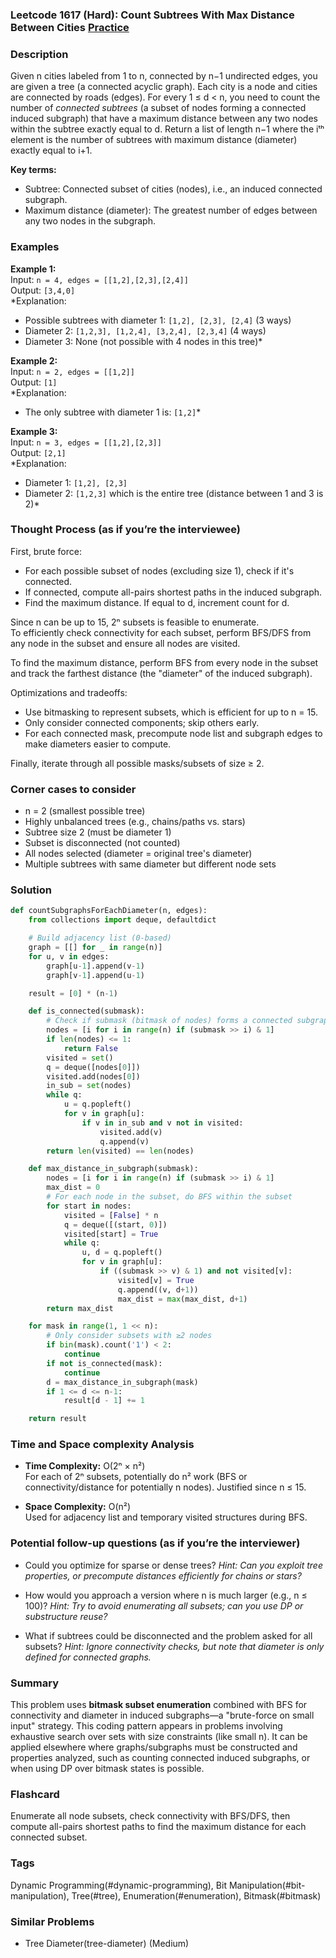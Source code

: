 ### Leetcode 1617 (Hard): Count Subtrees With Max Distance Between Cities [Practice](https://leetcode.com/problems/count-subtrees-with-max-distance-between-cities)

### Description  
Given n cities labeled from 1 to n, connected by n−1 undirected edges, you are given a tree (a connected acyclic graph). Each city is a node and cities are connected by roads (edges). For every 1 ≤ d < n, you need to count the number of *connected subtrees* (a subset of nodes forming a connected induced subgraph) that have a maximum distance between any two nodes within the subtree exactly equal to d. Return a list of length n−1 where the iᵗʰ element is the number of subtrees with maximum distance (diameter) exactly equal to i+1.

**Key terms:**  
- Subtree: Connected subset of cities (nodes), i.e., an induced connected subgraph.
- Maximum distance (diameter): The greatest number of edges between any two nodes in the subgraph.

### Examples  

**Example 1:**  
Input: `n = 4, edges = [[1,2],[2,3],[2,4]]`  
Output: `[3,4,0]`  
*Explanation:  
- Possible subtrees with diameter 1: `[1,2], [2,3], [2,4]` (3 ways)  
- Diameter 2: `[1,2,3], [1,2,4], [3,2,4], [2,3,4]` (4 ways)  
- Diameter 3: None (not possible with 4 nodes in this tree)*

**Example 2:**  
Input: `n = 2, edges = [[1,2]]`  
Output: `[1]`  
*Explanation:  
- The only subtree with diameter 1 is: `[1,2]`*

**Example 3:**  
Input: `n = 3, edges = [[1,2],[2,3]]`  
Output: `[2,1]`  
*Explanation:  
- Diameter 1: `[1,2], [2,3]`  
- Diameter 2: `[1,2,3]` which is the entire tree (distance between 1 and 3 is 2)*

### Thought Process (as if you’re the interviewee)  
First, brute force:  
- For each possible subset of nodes (excluding size 1), check if it's connected.
- If connected, compute all-pairs shortest paths in the induced subgraph.
- Find the maximum distance. If equal to d, increment count for d.

Since n can be up to 15, 2ⁿ subsets is feasible to enumerate.  
To efficiently check connectivity for each subset, perform BFS/DFS from any node in the subset and ensure all nodes are visited.

To find the maximum distance, perform BFS from every node in the subset and track the farthest distance (the "diameter" of the induced subgraph).

Optimizations and tradeoffs:  
- Use bitmasking to represent subsets, which is efficient for up to n = 15.
- Only consider connected components; skip others early.
- For each connected mask, precompute node list and subgraph edges to make diameters easier to compute.

Finally, iterate through all possible masks/subsets of size ≥ 2.

### Corner cases to consider  
- n = 2 (smallest possible tree)
- Highly unbalanced trees (e.g., chains/paths vs. stars)
- Subtree size 2 (must be diameter 1)
- Subset is disconnected (not counted)
- All nodes selected (diameter = original tree's diameter)
- Multiple subtrees with same diameter but different node sets

### Solution

```python
def countSubgraphsForEachDiameter(n, edges):
    from collections import deque, defaultdict

    # Build adjacency list (0-based)
    graph = [[] for _ in range(n)]
    for u, v in edges:
        graph[u-1].append(v-1)
        graph[v-1].append(u-1)

    result = [0] * (n-1)

    def is_connected(submask):
        # Check if submask (bitmask of nodes) forms a connected subgraph
        nodes = [i for i in range(n) if (submask >> i) & 1]
        if len(nodes) <= 1:
            return False
        visited = set()
        q = deque([nodes[0]])
        visited.add(nodes[0])
        in_sub = set(nodes)
        while q:
            u = q.popleft()
            for v in graph[u]:
                if v in in_sub and v not in visited:
                    visited.add(v)
                    q.append(v)
        return len(visited) == len(nodes)

    def max_distance_in_subgraph(submask):
        nodes = [i for i in range(n) if (submask >> i) & 1]
        max_dist = 0
        # For each node in the subset, do BFS within the subset
        for start in nodes:
            visited = [False] * n
            q = deque([(start, 0)])
            visited[start] = True
            while q:
                u, d = q.popleft()
                for v in graph[u]:
                    if ((submask >> v) & 1) and not visited[v]:
                        visited[v] = True
                        q.append((v, d+1))
                        max_dist = max(max_dist, d+1)
        return max_dist

    for mask in range(1, 1 << n):
        # Only consider subsets with ≥2 nodes
        if bin(mask).count('1') < 2:
            continue
        if not is_connected(mask):
            continue
        d = max_distance_in_subgraph(mask)
        if 1 <= d <= n-1:
            result[d - 1] += 1

    return result
```

### Time and Space complexity Analysis  

- **Time Complexity:** O(2ⁿ × n²)  
    For each of 2ⁿ subsets, potentially do n² work (BFS or connectivity/distance for potentially n nodes). Justified since n ≤ 15.

- **Space Complexity:** O(n²)  
    Used for adjacency list and temporary visited structures during BFS.

### Potential follow-up questions (as if you’re the interviewer)  

- Could you optimize for sparse or dense trees?
  *Hint: Can you exploit tree properties, or precompute distances efficiently for chains or stars?*

- How would you approach a version where n is much larger (e.g., n ≤ 100)?
  *Hint: Try to avoid enumerating all subsets; can you use DP or substructure reuse?*

- What if subtrees could be disconnected and the problem asked for all subsets?
  *Hint: Ignore connectivity checks, but note that diameter is only defined for connected graphs.*

### Summary
This problem uses **bitmask subset enumeration** combined with BFS for connectivity and diameter in induced subgraphs—a "brute-force on small input" strategy. This coding pattern appears in problems involving exhaustive search over sets with size constraints (like small n). It can be applied elsewhere where graphs/subgraphs must be constructed and properties analyzed, such as counting connected induced subgraphs, or when using DP over bitmask states is possible.


### Flashcard
Enumerate all node subsets, check connectivity with BFS/DFS, then compute all-pairs shortest paths to find the maximum distance for each connected subset.

### Tags
Dynamic Programming(#dynamic-programming), Bit Manipulation(#bit-manipulation), Tree(#tree), Enumeration(#enumeration), Bitmask(#bitmask)

### Similar Problems
- Tree Diameter(tree-diameter) (Medium)